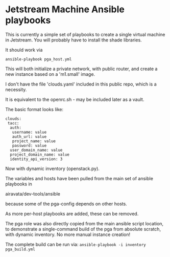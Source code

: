 # Jetstream Machine Ansible playbooks

This is currently a simple set of playbooks to create a single virtual machine in Jetstream.
You will probably have to install the shade libraries.

It should work via

`ansible-playbook pga_host.yml`

This will both initialize a private network, with public router, 
and create a new instance based on a 'm1.small' image.
 
I don't have the file 'clouds.yaml' included in this public repo, which is a necessity. 

It is equivalent to the openrc.sh - may be included later as a vault.

The basic format looks like:

```
clouds:
 tacc:
  auth: 
   username: value
   auth_url: value
   project_name: value
   password: value 
  user_domain_name: value
  project_domain_name: value
  identity_api_version: 3
```

Now with dynamic inventory (openstack.py).

The variables and hosts have been pulled from the main set of 
ansible playbooks in 

airavata/dev-tools/ansible

because some of the pga-config depends on other hosts. 

As more per-host playbooks are added, these can be removed. 

The pga role was also directly copied from the main ansible script 
location, to demonstrate a single-command build of the pga from
absolute scratch,  with dynamic inventory.
No more manual instance creation!

The complete build can be run via:
`ansible-playbook -i inventory pga_build.yml`
